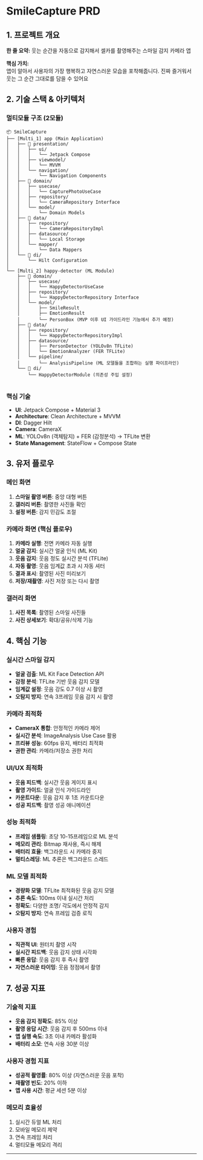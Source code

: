 # SmileCapture PRD

## 1. 프로젝트 개요

**한 줄 요약:** 웃는 순간을 자동으로 감지해서 셀카를 촬영해주는 스마일 감지 카메라 앱

**핵심 가치:**  
앱이 알아서 사용자의 가장 행복하고 자연스러운 모습을 포착해줍니다. 진짜 즐거워서 웃는 그 순간 그대로를 담을 수 있어요

## 2. 기술 스택 & 아키텍처

### 멀티모듈 구조 (2모듈)
```
📦 SmileCapture
├── [Multi_1] app (Main Application) 
│   ├── 📁 presentation/
│   │   ├── ui/
│   │   │   └── Jetpack Compose
│   │   ├── viewmodel/
│   │   │   └── MVVM
│   │   └── navigation/
│   │       └── Navigation Components
│   ├── 📁 domain/
│   │   ├── usecase/
│   │   │   └── CapturePhotoUseCase
│   │   ├── repository/
│   │   │   └── CameraRepository Interface
│   │   └── model/
│   │       └── Domain Models
│   ├── 📁 data/
│   │   ├── repository/
│   │   │   └── CameraRepositoryImpl
│   │   ├── datasource/
│   │   │   └── Local Storage
│   │   └── mapper/
│   │       └── Data Mappers
│   └── 📁 di/
│       └── Hilt Configuration
│
└── [Multi_2] happy-detector (ML Module)
    ├── 📁 domain/
    │   ├── usecase/
    │   │   └── HappyDetectorUseCase
    │   ├── repository/
    │   │   └── HappyDetectorRepository Interface
    │   └── model/
    │       ├── SmileResult
    │       ├── EmotionResult
    │       └── PersonBox (MVP 이후 UI 가이드라인 기능에서 추가 예정)
    ├── 📁 data/
    │   ├── repository/
    │   │   └── HappyDetectorRepositoryImpl
    │   ├── datasource/
    │   │   ├── PersonDetector (YOLOv8n TFLite)
    │   │   └── EmotionAnalyzer (FER TFLite)
    │   └── pipeline/
    │       └── AnalysisPipeline (ML 모델들을 조합하는 실행 파이프라인)
    └── 📁 di/
        └── HappyDetectorModule (의존성 주입 설정)
    
```

### 핵심 기술
- **UI**: Jetpack Compose + Material 3
- **Architecture**: Clean Architecture + MVVM
- **DI**: Dagger Hilt
- **Camera**: CameraX
- **ML**: YOLOv8n (객체탐지) + FER (감정분석) → TFLite 변환
- **State Management**: StateFlow + Compose State

## 3. 유저 플로우

### 메인 화면
1. **스마일 촬영 버튼**: 중앙 대형 버튼
2. **갤러리 버튼**: 촬영한 사진들 확인
3. **설정 버튼**: 감지 민감도 조절

### 카메라 화면 (핵심 플로우)
1. **카메라 실행**: 전면 카메라 자동 실행
2. **얼굴 감지**: 실시간 얼굴 인식 (ML Kit)
3. **웃음 감지**: 웃음 정도 실시간 분석 (TFLite)
4. **자동 촬영**: 웃음 임계값 초과 시 자동 셔터
5. **결과 표시**: 촬영된 사진 미리보기
6. **저장/재촬영**: 사진 저장 또는 다시 촬영

### 갤러리 화면
1. **사진 목록**: 촬영된 스마일 사진들
2. **사진 상세보기**: 확대/공유/삭제 기능

## 4. 핵심 기능

### 실시간 스마일 감지
- **얼굴 검출**: ML Kit Face Detection API
- **감정 분석**: TFLite 기반 웃음 감지 모델
- **임계값 설정**: 웃음 강도 0.7 이상 시 촬영
- **오탐지 방지**: 연속 3프레임 웃음 감지 시 촬영

### 카메라 최적화
- **CameraX 통합**: 안정적인 카메라 제어
- **실시간 분석**: ImageAnalysis Use Case 활용
- **프리뷰 성능**: 60fps 유지, 배터리 최적화
- **권한 관리**: 카메라/저장소 권한 처리

### UI/UX 최적화
- **웃음 피드백**: 실시간 웃음 게이지 표시
- **촬영 가이드**: 얼굴 인식 가이드라인
- **카운트다운**: 웃음 감지 후 1초 카운트다운
- **성공 피드백**: 촬영 성공 애니메이션

### 성능 최적화
- **프레임 샘플링**: 초당 10-15프레임으로 ML 분석
- **메모리 관리**: Bitmap 재사용, 즉시 해제
- **배터리 효율**: 백그라운드 시 카메라 중지
- **멀티스레딩**: ML 추론은 백그라운드 스레드

### ML 모델 최적화
- **경량화 모델**: TFLite 최적화된 웃음 감지 모델
- **추론 속도**: 100ms 이내 실시간 처리
- **정확도**: 다양한 조명/ 각도에서 안정적 감지
- **오탐지 방지**: 연속 프레임 검증 로직

### 사용자 경험
- **직관적 UI**: 원터치 촬영 시작
- **실시간 피드백**: 웃음 감지 상태 시각화
- **빠른 응답**: 웃음 감지 후 즉시 촬영
- **자연스러운 타이밍**: 웃음 정점에서 촬영

## 7. 성공 지표

### 기술적 지표
- **웃음 감지 정확도**: 85% 이상
- **촬영 응답 시간**: 웃음 감지 후 500ms 이내
- **앱 실행 속도**: 3초 이내 카메라 활성화
- **배터리 소모**: 연속 사용 30분 이상

### 사용자 경험 지표
- **성공적 촬영률**: 80% 이상 (자연스러운 웃음 포착)
- **재촬영 빈도**: 20% 이하
- **앱 사용 시간**: 평균 세션 5분 이상

### 메모리 효율성
1. 실시간 듀얼 ML 처리
2. 모바일 메모리 제약
3. 연속 프레임 처리
4. 멀티모듈 메모리 격리

---

